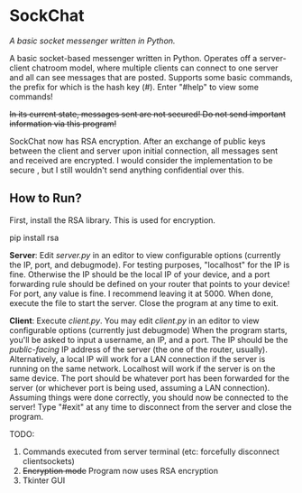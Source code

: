 # SockChat
*A basic socket messenger written in Python.*

A basic socket-based messenger written in Python. Operates off a server-client chatroom model, where multiple clients can connect to one server and all can see messages that are posted. Supports some basic commands, the prefix for which is the hash key (#). Enter "#help" to view some commands!

~~In its current state, messages sent are not secured! Do not send important information via this program!~~

SockChat now has RSA encryption. After an exchange of public keys between the client and server upon initial connection, all messages sent and received are encrypted. I would consider the implementation to be secure , but I still wouldn't send anything confidential over this.


## How to Run?
First, install the RSA library. This is used for encryption.

pip install rsa

**Server**: Edit *server.py* in an editor to view configurable options (currently the IP, port, and debugmode). 
For testing purposes, "localhost" for the IP is fine. Otherwise the IP should be the local IP of your device, and a port forwarding rule should be defined on your router that points to your device!
For port, any value is fine. I recommend leaving it at 5000.
When done, execute the file to start the server. 
Close the program at any time to exit.

**Client**: Execute *client.py*.
You may edit *client.py* in an editor to view configurable options (currently just debugmode)
When the program starts, you'll be asked to input a username, an IP, and a port.
The IP should be the *public-facing* IP address of the server (the one of the router, usually). Alternatively, a local IP will work for a LAN connection if the server is running on the same network. Localhost will work if the server is on the same device.
The port should be whatever port has been forwarded for the server (or whichever port is being used, assuming a LAN connection).
Assuming things were done correctly, you should now be connected to the server!
Type "#exit" at any time to disconnect from the server and close the program.

TODO:
1. Commands executed from server terminal (etc: forcefully disconnect clientsockets)
2. ~~Encryption mode~~ Program now uses RSA encryption
3. Tkinter GUI
